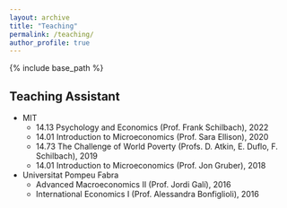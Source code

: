 ```yaml
---
layout: archive
title: "Teaching"
permalink: /teaching/
author_profile: true
---
```


{% include base_path %}

Teaching Assistant
------
* MIT
  * 14.13 Psychology and Economics (Prof. Frank Schilbach), 2022
  * 14.01 Introduction to Microeconomics (Prof. Sara Ellison), 2020
  * 14.73 The Challenge of World Poverty (Profs. D. Atkin, E. Duflo, F. Schilbach), 2019
  * 14.01 Introduction to Microeconomics (Prof. Jon Gruber), 2018
* Universitat Pompeu Fabra
  * Advanced Macroeconomics II (Prof. Jordi Galí), 2016
  * International Economics I (Prof. Alessandra Bonfiglioli), 2016
